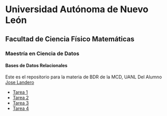 # Universidad Autónoma de Nuevo León
## Facultad de Ciencia Físico Matemáticas
### Maestría en Ciencia de Datos

#### Bases de Datos Relacionales

Este es el repositorio para la materia de BDR de la MCD, UANL
Del Alumno [Jose Landero](https://github.com/joserlandero)

- [Tarea 1](Tarea%201/tarea1.md)
- [Tarea 2](Tarea%202/tarea2.md)
- [Tarea 3](Tarea%203/tarea3.md)
- [Tarea 4](Tarea%204/tarea4.md)